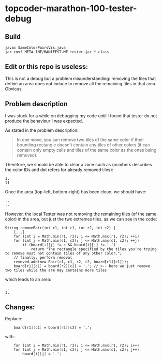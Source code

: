# topcoder-marathon-100-tester-debug

## Build

    javac SameColorPairsVis.java
    jar cmvf META-INF/MANIFEST.MF tester.jar *.class

## Edit or this repo is useless:

This is not a debug but a problem misunderstanding: removing the tiles that define an area does not induce to remove all the remaining tiles in that area.
Obvious. 

## Problem description

I was stuck for a while on debugging my code until I found that tester do not produce the behaviour I was expected.

As stated in the problem description:
> In one move, you can remove two tiles of the same color if their bounding rectangle doesn't contain any tiles of other colors (it can contain only empty cells and tiles of the same color as the ones being removed).

Therefore, we should be able to clear a zone such as (numbers describes the color IDs and dot refers for already removed tiles):

    1.
    11
    
Once the area (top-left, bottom-right) has been clean, we should have:

    ..
    ..

However, the local Tester was not removing the remaining tiles (of the same color) in the area, but just the two extremes tiles, as we can see in the code:

    String removePair(int r1, int c1, int r2, int c2) {
        [...]
        for (int i = Math.min(r1, r2); i <= Math.max(r1, r2); ++i)
        for (int j = Math.min(c1, c2); j <= Math.max(c1, c2); ++j)
            if (board[i][j] != c && board[i][j] != '.')
                return "The rectangle specified by the tiles you're trying to remove must not contain tiles of any other color.";
        // finally, perform removal
        removed.add(new Pair(r1, c1, r2, c2, board[r1][c1]));
        board[r1][c1] = board[r2][c2] = '.'; // <-- here we just remove two tiles while the are may contains more tiles
        
which leads to an area:
    
    ..
    1.
        
## Changes:

Replace:

        board[r1][c1] = board[r2][c2] = '.';

with:

        for (int i = Math.min(r1, r2); i <= Math.max(r1, r2); i++)
        for (int j = Math.min(c1, c2); j <= Math.max(c1, c2); j++)
            board[i][j] = '.';
